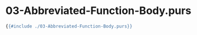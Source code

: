 # 03-Abbreviated-Function-Body.purs

```haskell
{{#include ./03-Abbreviated-Function-Body.purs}}
```